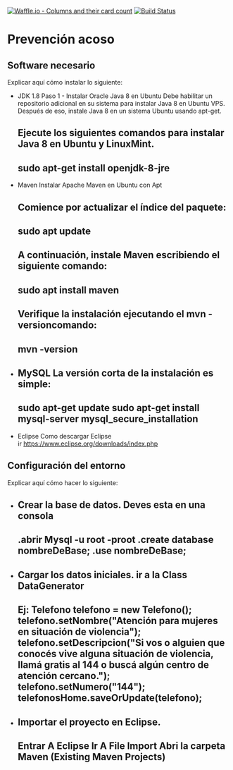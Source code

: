 
[![Waffle.io - Columns and their card count](https://badge.waffle.io/NahuelM426/prevencion-acoso.svg?columns=backlog)](https://waffle.io/NahuelM426/prevencion-acoso)
[![Build Status](https://travis-ci.org/NahuelM426/prevencion-acoso.svg?branch=master)](https://travis-ci.org/NahuelM426/prevencion-acoso)

# Prevención acoso

## Software necesario

Explicar aquí cómo instalar lo siguiente:
* JDK 1.8
Paso 1 - Instalar Oracle Java 8 en Ubuntu
  Debe habilitar un repositorio adicional en su sistema para instalar Java 8 en Ubuntu VPS. Después de eso, instale Java   8 en un sistema Ubuntu usando apt-get.
  
  Ejecute los siguientes comandos para instalar Java 8 en Ubuntu y LinuxMint.
  ---
    sudo apt-get install openjdk-8-jre
  ---  

   
 
* Maven
  Instalar Apache Maven en Ubuntu con Apt
  
   Comience por actualizar el índice del paquete:
  ---  
    sudo apt update
  ---
  A continuación, instale Maven escribiendo el siguiente comando:
  ---
    sudo apt install maven
  ---  
  Verifique la instalación ejecutando el mvn -versioncomando:
  ---
    mvn -version
  ---


* MySQL
  La versión corta de la instalación es simple:
  ---
  sudo apt-get update
  sudo apt-get install mysql-server
  mysql_secure_installation
  ---
* Eclipse
  Como descargar Eclipse  
  ir https://www.eclipse.org/downloads/index.php

## Configuración del entorno

Explicar aquí cómo hacer lo siguiente:
* Crear la base de datos.
  Deves esta en una consola 
  ---
  .abrir Mysql -u root -proot
  .create database nombreDeBase;
  .use nombreDeBase;
  ---
* Cargar los datos iniciales.
  ir a la Class DataGenerator 
  ---
    Ej: Telefono telefono = new Telefono();
	    	telefono.setNombre("Atención para mujeres en situación de violencia");
	    	telefono.setDescripcion("Si vos o alguien que conocés vive alguna situación de violencia, llamá gratis al 144 o buscá         algún centro de atención cercano.");
      	telefono.setNumero("144");
        telefonosHome.saveOrUpdate(telefono);
   ---
* Importar el proyecto en Eclipse.
  ---
  Entrar A Eclipse
  Ir A File 
      Import
      Abri la carpeta Maven (Existing Maven Projects)
  --- 

